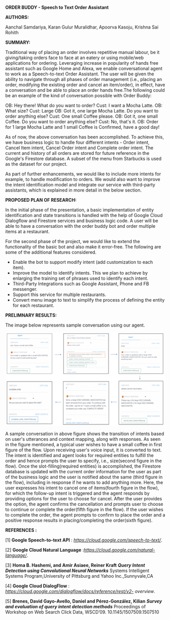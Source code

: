 **ORDER BUDDY - Speech to Text Order Assistant**

**AUTHORS:**

Aanchal Samdariya, Karan Gulur Muralidhar, Apoorva Kasoju, Krishna Sai Rohith

**SUMMARY:**

Traditional way of placing an order involves repetitive manual labour, be it giving/taking orders face to face at an eatery or using mobile/web applications for ordering. Leveraging increase in popularity of hands free assistant such as Google Home and Alexa, we enable  conversational agent to work as a Speech-to-text Order Assistant. The user will be given  the ability to navigate through all phases of order management
(i.e., placing an order, modifying the existing order and cancel an item/order), in effect, have a conversation and be able to place an order hands free.The following could be an example of the kind of conversation possible with Order Buddy:
 
OB: Hey there! What do you want to order? 
Cust: I want a Mocha Latte. 
OB: What size? 
Cust: Large 
OB: Got it, one large Mocha Latte. Do you want to order anything else? 
Cust: One small Coffee please. 
OB: Got it, one small Coffee. Do you want to order anything else?
Cust: No, that's it. 
OB: Order for 1 large Mocha Latte and 1 small Coffee is Confirmed, have a good day! 

As of now, the above conversation has been accomplished. To achieve this, we have business logic to handle four different intents - Order intent, Cancel Item intent, Cancel Order intent and Complete order intent.
The current and history of all orders are stored for future reference in the Google's Firestore database. A subset of the menu from Starbucks is used as the dataset for our project. 

As part of further enhancements, we would like to include more intents for example, to handle modification to orders. We would also want to improve the intent identification model and integrate our service with third-party assistants, which is explained in more detail in the below section.

**PROPOSED PLAN OF RESEARCH:**

In the initial phase of the presentation, a basic implementation of entity identification and state transitions is handled with the help of Google Cloud Dialogflow and Firestore services and business logic code. A user will be able to have a conversation with the order buddy bot and order multiple items at a restaurant.

For the second phase of the project, we would like to extend the functionality of the basic bot and also make it error-free. The following are some of the additional features considered.

- Enable the bot to support modify intent (add customization to each item).
- Improve the model to identify intents. This we plan to achieve by enlarging the training set of phrases used to identify each intent.
- Third-Party Integrations such as Google Assistant, Phone and FB messenger.
- Support this service for multiple restaurants.
- Convert menu image to text to simplify the process of defining the entity for each restaurant.


**PRELIMNARY RESULTS:**

The image below represents sample conversation using our agent.

![alt text](https://github.com/sairohith07/OrderBuddy/blob/master/images/Complete_conversation.png)

A sample conversation in above figure  shows the transition of intents based on user's utterances and context mapping, along with responses.
As seen in the figure mentioned, a typical user wishes to have a small coffee in first figure of the flow. Upon receiving user's voice input, it is converted to text. The intent is identified and agent looks for required entities to fulfill the order and hence prompts the user to specify, i.e., size(second figure in the flow). Once the slot-filling(required entities) is accomplished, the Firestore database is updated with the current order information for the user as part of the business logic and the user is notified about the same (third figure in the flow), including in response if he wants to add anything more.
Here, the user expresses his intent to cancel one of items(fourth figure in the flow), for which the follow-up intent is triggered and the agent responds by providing options for the user to choose for cancel. After the user provides the option, the agent confirms the cancellation and prompts user to choose to continue or complete the order(fifth figure in the flow).
If the user wishes to complete the order, the agent prompts to confirm to place the order and a positive response results in placing/completing the order(sixth figure).


**REFERENCES :**

\[1\] **Google Speech-to-text API** : *https://cloud.google.com/speech-to-text/*.

\[2\] **Google Cloud Natural Language** :*https://cloud.google.com/natural-language/*.

\[3\] **Homa B. Hashemi, and Amir Asiaee, Reiner Kraft**
***Query Intent Detection using Convolutional Neural Networks*** 
Systems Intelligent Systems Program,University of Pittsburg and Yahoo
Inc.,Sunnyvale,CA

\[4\] **Google Cloud DialogFlow** : *https://cloud.google.com/dialogflow/docs/reference/rest/v2- overview*.

\[5\] **Brenes, David Gayo-Avello, Daniel and Pérez-González, Kilian** 
***Survey and evaluation of query intent detection methods*** 
Proceedings of Workshop on Web Search Click Data, WSCD’09.
10.1145/1507509.1507510
